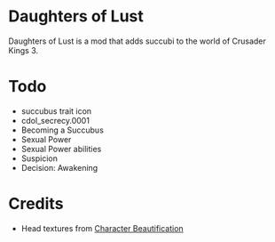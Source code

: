 # Daughters of Lust

Daughters of Lust is a mod that adds succubi to the world of Crusader Kings 3.

# Todo
- succubus trait icon
- cdol_secrecy.0001
- Becoming a Succubus
- Sexual Power
- Sexual Power abilities
- Suspicion
- Decision: Awakening

# Credits

* Head textures from [Character Beautification](https://steamcommunity.com/sharedfiles/filedetails/?id=2222302033)